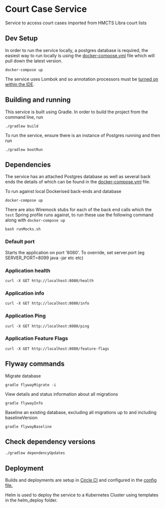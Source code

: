 Court Case Service
==================
Service to access court cases imported from HMCTS Libra court lists

Dev Setup
---

In order to run the service locally, a postgres database is required, the easiest way to run locally is using the [docker-compose.yml](docker-compose.yml) file which will pull down the latest version.

```docker-compose up```

The service uses Lombok and so annotation processors must be [turned on within the IDE](https://www.baeldung.com/lombok-ide).

Building and running
---

This service is built using Gradle. In order to build the project from the command line, run

```./gradlew build```

To run the service, ensure there is an instance of Postgres running and then run

```./gradlew bootRun```

Dependencies
---
The service has an attached Postgres database as well as several back ends the details of which can be found in the [docker-compose.yml](docker-compose.yml) file.

To run against local Dockerised back-ends and database

```docker-compose up```

There are also Wiremock stubs for each of the back end calls which the `test` Spring profile runs against, to run these use the following command along with `docker-compose up`

```bash runMocks.sh```

### Default port
Starts the application on port '8080'.
To override, set server.port (eg SERVER_PORT=8099 java -jar etc etc)

### Application health
```
curl -X GET http://localhost:8080/health
```

### Application info
```
curl -X GET http://localhost:8080/info
```

### Application Ping
```
curl -X GET http://localhost:8080/ping
```

### Application Feature Flags
```
curl -X GET http://localhost:8080/feature-flags
```

Flyway commands
---

Migrate database 

```gradle flywayMigrate -i```

View details and status information about all migrations

```gradle flywayInfo```

Baseline an existing database, excluding all migrations up to and including baselineVersion

```gradle flywayBaseline```

Check dependency versions
---
```./gradlew dependencyUpdates```

## Deployment

Builds and deployments are setup in [Circle CI](https://circleci.com/gh/ministryofjustice/court-case-service) and configured in the [config file.](.circleci/config.yml) 

Helm is used to deploy the service to a Kubernetes Cluster using templates in the helm_deploy folder. 
